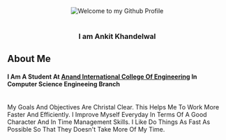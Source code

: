 <div align="center">
  <img src="https://th.bing.com/th/id/R.3383d105890c3301d177a65f57bb9cd7?rik=z4d7pxOmKRD%2bZw&riu=http%3a%2f%2ffc05.deviantart.net%2ffs71%2ff%2f2012%2f258%2f4%2f2%2fwelcome_sign_by_onecola-d5erf9b.png&ehk=86T0cIJHcUWcgMHRVrEZy6M%2fYw8CX1XfppHaZn12G5Q%3d&risl=&pid=ImgRaw&r=0"max-width: 100%;" alt="Welcome to my Github Profile" />
  <br />
  <br />
</div>
<h3 align="center">
I am Ankit Khandelwal 

## About Me
 
#### I Am A Student At <a href="https://anandice.ac.in">Anand International College Of Engineering</a> In Computer Science Engineeing Branch
<br>
My Goals And Objectives Are Christal Clear. This Helps Me To Work More Faster And Efficiently.
I Improve Myself Everyday In Terms Of A Good Character And In Time Management Skills.
I Like Do Things As Fast As Possible So That They Doesn't Take More Of My Time.
<br>


